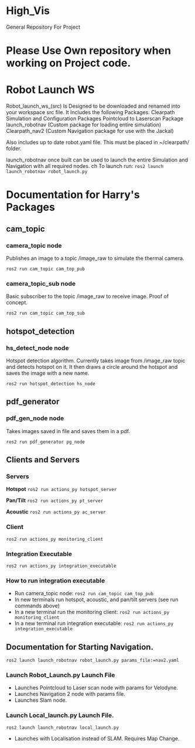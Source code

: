 # High_Vis
General Repository For Project

# Please Use Own repository when working on Project code.

# Robot Launch WS
Robot_launch_ws_(src) Is Designed to be downloaded and renamed into your workspace src file. 
It Includes the following Packages: 
Clearpath Simulation and Configuration Packages
Pointcloud to Laserscan Package
launch_robotnav (Custom package for loading entire simulation)
Clearpath_nav2 (Custom Navigation package for use with the Jackal)

Also includes up to date robot.yaml file. This must be placed in ~/clearpath/ folder.

launch_robotnav once built can be used to launch the entire Simulation and Navigation with all required nodes. ch
To launch run:
``` ros2 launch launch_robotnav robot_launch.py ```


# Documentation for Harry's Packages

## cam_topic

### camera_topic node
Publishes an image to a topic /image_raw to simulate the thermal camera.

`ros2 run cam_topic cam_top_pub`

### camera_topic_sub node
Basic subscriber to the topic /image_raw to receive image. Proof of concept.

`ros2 run cam_topic cam_top_sub`

## hotspot_detection

### hs_detect_node node
Hotspot detection algorithm. Currently takes image from /image_raw topic and detects hotspot on it. It then draws a circle around the hotspot and saves the image with a new name.

`ros2 run hotspot_detection hs_node`

## pdf_generator

### pdf_gen_node node
Takes images saved in file and saves them in a pdf.

`ros2 run pdf_generator pg_node`

## Clients and Servers

### Servers
**Hotspot**
`ros2 run actions_py hotspot_server`

**Pan/Tilt**
`ros2 run actions_py pt_server`

**Acoustic**
`ros2 run actions_py ac_server`

### Client
`ros2 run actions_py monitoring_client`

### Integration Executable
`ros2 run actions_py integration_executable`

### How to run integration executable
- Run camera_topic node: `ros2 run cam_topic cam_top_pub`
- In new terminals run hotspot, acoustic, and pan/tilt servers (see run commands above)
- In a new terminal run the monitoring client: `ros2 run actions_py monitoring_client`
- In a new terminal run integration executable: `ros2 run actions_py integration_executable`

## Documentation for Starting Navigation. 
`ros2 launch launch_robotnav robot_launch.py params_file:=nav2.yaml`
### Launch Robot_Launch.py Launch File
- Launches Pointcloud to Laser scan node with params for Velodyne.
- Launches Navigation 2 node with params file.
- Launches Slam node.

### Launch Local_launch.py Launch File.
`ros2 launch launch_robotnav local_launch.py`
- Launches with Localisation instead of SLAM. Requires Map Change. 


